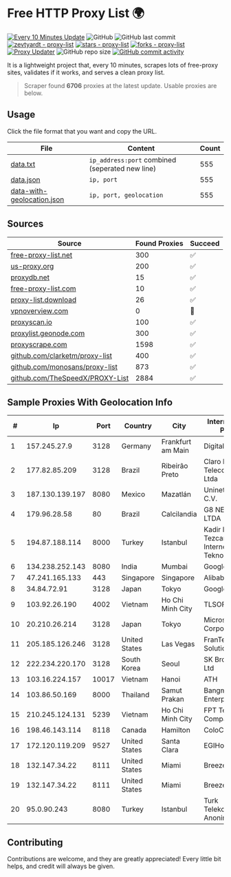 
# Free HTTP Proxy List 🌍

[![Every 10 Minutes Update](https://github.com/mertguvencli/http-proxy-list/actions/workflows/main.yml/badge.svg?branch=main)](https://github.com/mertguvencli/http-proxy-list/actions/workflows/main.yml)
![GitHub](https://img.shields.io/github/license/mertguvencli/http-proxy-list)
![GitHub last commit](https://img.shields.io/github/last-commit/mertguvencli/http-proxy-list)
[![zevtyardt - proxy-list](https://img.shields.io/static/v1?label=zevtyardt&message=proxy-list&color=blue&logo=github)](https://github.com/zevtyardt/proxy-list "Go to GitHub repo")
[![stars - proxy-list](https://img.shields.io/github/stars/zevtyardt/proxy-list?style=social)](https://github.com/zevtyardt/proxy-list)
[![forks - proxy-list](https://img.shields.io/github/forks/zevtyardt/proxy-list?style=social)](https://github.com/zevtyardt/proxy-list)
[![Proxy Updater](https://github.com/zevtyardt/proxy-list/workflows/Proxy%20Updater/badge.svg)](https://github.com/zevtyardt/proxy-list/actions?query=workflow:"Proxy+Updater")
![GitHub repo size](https://img.shields.io/github/repo-size/zevtyardt/proxy-list)
[![GitHub commit activity](https://img.shields.io/github/commit-activity/m/zevtyardt/proxy-list?logo=commits)](https://github.com/zevtyardt/proxy-list/commits/main)

It is a lightweight project that, every 10 minutes, scrapes lots of free-proxy sites, validates if it works, and serves a clean proxy list.

> Scraper found **6706** proxies at the latest update. Usable proxies are below.

## Usage

Click the file format that you want and copy the URL.

|File|Content|Count|
|----|-------|-----|
|[data.txt](https://raw.githubusercontent.com/mertguvencli/http-proxy-list/main/proxy-list/data.txt)|`ip_address:port` combined (seperated new line)|555|
|[data.json](https://raw.githubusercontent.com/mertguvencli/http-proxy-list/main/proxy-list/data.json)|`ip, port`|555|
|[data-with-geolocation.json](https://raw.githubusercontent.com/mertguvencli/http-proxy-list/main/proxy-list/data-with-geolocation.json)|`ip, port, geolocation`|555|

## Sources

|Source|Found Proxies|Succeed|
|------|-------------|-------|
|[free-proxy-list.net](https://free-proxy-list.net)|300|✅|
|[us-proxy.org](https://www.us-proxy.org)|200|✅|
|[proxydb.net](http://proxydb.net)|15|✅|
|[free-proxy-list.com](https://free-proxy-list.com/?page=&port=&type%5B%5D=http&type%5B%5D=https&up_time=0&search=Search)|10|✅|
|[proxy-list.download](https://www.proxy-list.download/HTTP)|26|✅|
|[vpnoverview.com](https://vpnoverview.com/privacy/anonymous-browsing/free-proxy-servers)|0|🚫|
|[proxyscan.io](https://www.proxyscan.io)|100|✅|
|[proxylist.geonode.com](https://proxylist.geonode.com/api/proxy-list?limit=300&page=1&sort_by=lastChecked&sort_type=desc&protocols=http,https)|300|✅|
|[proxyscrape.com](https://api.proxyscrape.com/v2/?request=displayproxies&protocol=http&timeout=10000&country=all&ssl=all&anonymity=all)|1598|✅|
|[github.com/clarketm/proxy-list](https://raw.githubusercontent.com/clarketm/proxy-list/master/proxy-list-raw.txt)|400|✅|
|[github.com/monosans/proxy-list](https://raw.githubusercontent.com/monosans/proxy-list/main/proxies/http.txt)|873|✅|
|[github.com/TheSpeedX/PROXY-List](https://raw.githubusercontent.com/TheSpeedX/PROXY-List/master/http.txt)|2884|✅|


## Sample Proxies With Geolocation Info

|#|Ip|Port|Country|City|Internet Service Provider|
|-|--|----|-------|----|-------------------------|
|1|157.245.27.9|3128|Germany|Frankfurt am Main|DigitalOcean, LLC|
|2|177.82.85.209|3128|Brazil|Ribeirão Preto|Claro NXT Telecomunicacoes Ltda|
|3|187.130.139.197|8080|Mexico|Mazatlán|Uninet S.A. de C.V.|
|4|179.96.28.58|80|Brazil|Calcilandia|G8 NETWORKS LTDA|
|5|194.87.188.114|8000|Turkey|Istanbul|Kadir Huseyin Tezcan Nosspeed Internet Teknolojileri|
|6|134.238.252.143|8080|India|Mumbai|Google LLC|
|7|47.241.165.133|443|Singapore|Singapore|Alibaba.com LLC|
|8|34.84.72.91|3128|Japan|Tokyo|Google LLC|
|9|103.92.26.190|4002|Vietnam|Ho Chi Minh City|TLSOFT|
|10|20.210.26.214|3128|Japan|Tokyo|Microsoft Corporation|
|11|205.185.126.246|3128|United States|Las Vegas|FranTech Solutions|
|12|222.234.220.170|3128|South Korea|Seoul|SK Broadband Co Ltd|
|13|103.16.224.157|10017|Vietnam|Hanoi|ATH|
|14|103.86.50.169|8000|Thailand|Samut Prakan|Bangmod Enterprise Co.|
|15|210.245.124.131|5239|Vietnam|Ho Chi Minh City|FPT Telecom Company|
|16|198.46.143.114|8118|Canada|Hamilton|ColoCrossing|
|17|172.120.119.209|9527|United States|Santa Clara|EGIHosting|
|18|132.147.34.22|8111|United States|Miami|Breezeline|
|19|132.147.34.22|8111|United States|Miami|Breezeline|
|20|95.0.90.243|8080|Turkey|Istanbul|Turk Telekomunikasyon Anonim Sirketi|



## Contributing

Contributions are welcome, and they are greatly appreciated! Every
little bit helps, and credit will always be given.

